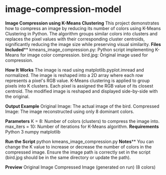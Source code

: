 # image-compression-model
**Image Compression using K-Means Clustering**
This project demonstrates how to compress an image by reducing its number of colors using K-Means Clustering in Python. The algorithm groups similar colors into clusters and replaces the pixel values with their corresponding cluster centroids, significantly reducing the image size while preserving visual similarity.
**Files Included****
kmeans_image_compression.py: Python script implementing K-Means for image color compression.
bird.jpg: Original image used for compression.

**How It Works**
The image is read using matplotlib.pyplot.imread and normalized.
The image is reshaped into a 2D array where each row represents a pixel's RGB value.
K-Means clustering is applied to group pixels into K clusters.
Each pixel is assigned the RGB value of its closest centroid.
The modified image is reshaped and displayed side-by-side with the original.

**Output Example**
Original Image: The actual image of the bird.
Compressed Image: The image reconstructed using only 8 dominant colors.

**Parameters**
K = 8: Number of colors (clusters) to compress the image into.
max_iters = 10: Number of iterations for K-Means algorithm.
**Requirements**
Python 3
numpy
matplotlib

**Run the Script**
python kmeans_image_compression.py
**Notes****
You can change the K value to increase or decrease the number of colors in the compressed image.
Ensure the image path is correctly set in the script (bird.jpg should be in the same directory or update the path).

****Preview****
Original Image	                    Compressed Image
(generated on run)                     (8 colors)	
